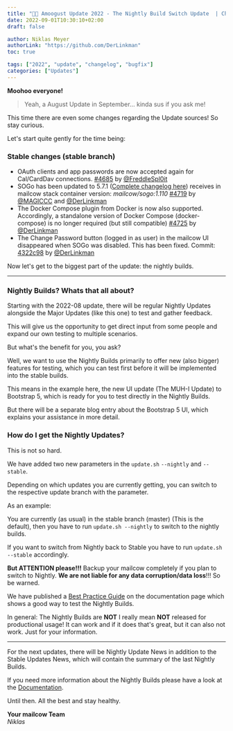 ```yaml
---
title: "🌊🐄 Amoogust Update 2022 - The Nightly Build Switch Update  | Changes"
date: 2022-09-01T10:30:10+02:00
draft: false

author: Niklas Meyer
authorLink: "https://github.com/DerLinkman"
toc: true

tags: ["2022", "update", "changelog", "bugfix"]
categories: ["Updates"]
---
```


**Moohoo everyone!**

> Yeah, a August Update in September... kinda sus if you ask me!

This time there are even some changes regarding the Update sources! So stay curious.

Let's start quite gently for the time being:

### Stable changes (stable branch)

- OAuth clients and app passwords are now accepted again for Cal/CardDav connections. [#4685](https://github.com/mailcow/mailcow-dockerized/pull/4685) by [@FreddleSpl0it](https://github.com/FreddleSpl0it)
- SOGo has been updated to 5.7.1 ([Complete changelog here](https://github.com/Alinto/sogo/releases/tag/SOGo-5.7.1)) receives in mailcow stack container version: *mailcow/sogo:1.110* [#4719](https://github.com/mailcow/mailcow-dockerized/pull/4719) by [@MAGICCC](https://github.com/MAGICCC) and [@DerLinkman](https://github.com/DerLinkman)
- The Docker Compose plugin from Docker is now also supported. Accordingly, a standalone version of Docker Compose (docker-compose) is no longer required (but still compatible) [#4725](https://github.com/mailcow/mailcow-dockerized/pull/4725) by [@DerLinkman](https://github.com/DerLinkman)
- The Change Password button (logged in as user) in the mailcow UI disappeared when SOGo was disabled. This has been fixed. Commit: [4322c98](https://github.com/mailcow/mailcow-dockerized/pull/4733/commits/4322c98f730756cdb28ea1750e6f9a7ec6ea5a70) by [@DerLinkman](https://github.com/DerLinkman)

Now let's get to the biggest part of the update: the nightly builds.

---

### Nightly Builds? Whats that all about?

Starting with the 2022-08 update, there will be regular Nightly Updates alongside the Major Updates (like this one) to test and gather feedback.

This will give us the opportunity to get direct input from some people and expand our own testing to multiple scenarios.

But what's the benefit for you, you ask?

Well, we want to use the Nightly Builds primarily to offer new (also bigger) features for testing, which you can test first before it will be implemented into the stable builds.

This means in the example here, the new UI update (The MUH-I Update) to Bootstrap 5, which is ready for you to test directly in the Nightly Builds.

But there will be a separate blog entry about the Bootstrap 5 UI, which explains your assistance in more detail.

### How do I get the Nightly Updates?
This is not so hard.

We have added two new parameters in the `update.sh` `--nightly` and `--stable`. 

Depending on which updates you are currently getting, you can switch to the respective update branch with the parameter.

As an example:

You are currently (as usual) in the stable branch (master) (This is the default), then you have to run `update.sh --nightly` to switch to the nightly builds.

If you want to switch from Nightly back to Stable you have to run `update.sh --stable` accordingly.

**But ATTENTION please!!!** Backup your mailcow completely if you plan to switch to Nightly. **We are not liable for any data corruption/data loss**!!! So be warned.

We have published a [Best Practice Guide](https://mailcow.github.io/mailcow-dockerized-docs/i_u_m/i_u_m_update/#best-practice-nightly-update) on the documentation page which shows a good way to test the Nightly Builds.

In general: The Nightly Builds are **NOT** I really mean **NOT** released for productional usage! It can work and if it does that's great, but it can also not work. Just for your information.

---

For the next updates, there will be Nightly Update News in addition to the Stable Updates News, which will contain the summary of the last Nightly Builds.

If you need more information about the Nightly Builds please have a look at the [Documentation](https://mailcow.github.io/mailcow-dockerized-docs/).

Until then. All the best and stay healthy.

**Your mailcow Team** <br>
*Niklas*